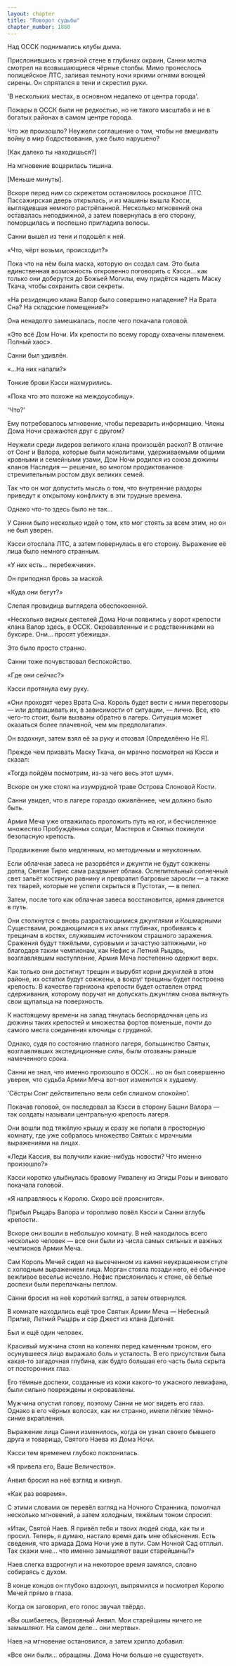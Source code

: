 ```yaml
---
layout: chapter
title: "Поворот судьбы"
chapter_number: 1860
---
```




Над ОССК поднимались клубы дыма.

Прислонившись к грязной стене в глубинах окраин, Санни молча смотрел на возвышающиеся чёрные столбы. Мимо пронеслось полицейское ЛТС, заливая темноту ночи яркими огнями воющей сирены. Он спрятался в тени и скрестил руки.

'В нескольких местах, в основном недалеко от центра города'.

Пожары в ОССК были не редкостью, но не такого масштаба и не в богатых районах в самом центре города.

Что же произошло? Неужели соглашение о том, чтобы не вмешивать войну в мир бодрствования, уже было нарушено?

[Как далеко ты находишься?]

На мгновение воцарилась тишина.

[Меньше минуты].

Вскоре перед ним со скрежетом остановилось роскошное ЛТС. Пассажирская дверь открылась, и из машины вышла Кэсси, выглядевшая немного растрёпанной. Несколько мгновений она оставалась неподвижной, а затем повернулась в его сторону, поморщилась и поспешно пригладила волосы.

Санни вышел из тени и подошёл к ней.

«Что, чёрт возьми, происходит?»

Пока что на нём была маска, которую он создал сам. Это была единственная возможность откровенно поговорить с Кэсси… как только они доберутся до Божьей Могилы, ему придётся надеть Маску Ткача, чтобы сохранить свои секреты.

«На резиденцию клана Валор было совершено нападение? На Врата Сна? На складские помещения?»

Она ненадолго замешкалась, после чего покачала головой.

«Это всё Дом Ночи. Их крепости по всему городу охвачены пламенем. Полный хаос».

Санни был удивлён.

«...На них напали?»

Тонкие брови Кэсси нахмурились.

«Пока что это похоже на междоусобицу».

'Что?'

Ему потребовалось мгновение, чтобы переварить информацию. Члены Дома Ночи сражаются друг с другом?

Неужели среди лидеров великого клана произошёл раскол? В отличие от Сонг и Валора, которые были монолитами, удерживаемыми общими кровными и семейными узами, Дом Ночи родился из союза дюжины кланов Наследия — решение, во многом продиктованное стремительным ростом двух великих семей.

Так что он мог допустить мысль о том, что внутренние раздоры приведут к открытому конфликту в эти трудные времена.

Однако что-то здесь было не так...

У Санни было несколько идей о том, кто мог стоять за всем этим, но он не был уверен.

Кэсси отослала ЛТС, а затем повернулась в его сторону. Выражение её лица было немного странным.

«У них есть... перебежчики».

Он приподнял бровь за маской.

«Куда они бегут?»

Слепая провидица выглядела обеспокоенной.

«Несколько видных деятелей Дома Ночи появились у ворот крепости клана Валор здесь, в ОССК. Окровавленные и с родственниками на буксире. Они... просят убежища».

Это было просто странно.

Санни тоже почувствовал беспокойство.

«Где они сейчас?»

Кэсси протянула ему руку.

«Они проходят через Врата Сна. Король будет вести с ними переговоры — или допрашивать их, в зависимости от ситуации, — лично. Все, кто чего-то стоит, были вызваны обратно в лагерь. Ситуация может оказаться более плачевной, чем мы предполагали».

Он вздохнул, затем взял её за руку и отозвал [Определённо Не Я].

Прежде чем призвать Маску Ткача, он мрачно посмотрел на Кэсси и сказал:

«Тогда пойдём посмотрим, из-за чего весь этот шум».

Вскоре он уже стоял на изумрудной траве Острова Слоновой Кости.

Санни увидел, что в лагере гораздо оживлённее, чем должно было быть.

Армия Меча уже отважилась проложить путь на юг, и бесчисленное множество Пробуждённых солдат, Мастеров и Святых покинули безопасную крепость.

Продвижение было медленным, но методичным и неуклонным.

Если облачная завеса не разорвётся и джунгли не будут сожжены дотла, Святая Тирис сама раздвинет облака. Ослепительный солнечный свет зальёт костяную равнину и превратил багровые заросли — а также тех тварей, которые не успели скрыться в Пустотах, — в пепел.

Затем, после того как облачная завеса восстановится, армия двинется в путь.

Они столкнутся с вновь разрастающимися джунглями и Кошмарными Существами, рождающимися в их алых глубинах, пробиваясь к трещинам в костях, служившим источником страшного заражения. Сражения будут тяжёлыми, суровыми и зачастую затяжными, но благодаря таким чемпионам, как Нефис и Летний Рыцарь, возглавлявшим наступление, Армия Меча постепенно одержит верх.

Как только они достигнут трещин и вырубят корни джунглей в этом районе, их остатки будут сожжены, а вокруг трещины будет построена крепость. В качестве гарнизона крепости будет оставлен отряд сдерживания, которому поручат не допускать джунглям снова вытянуть свои щупальца на поверхность.

К настоящему времени на запад тянулась беспорядочная цепь из дюжины таких крепостей и множества фортов поменьше, почти до самого места соединения ключицы с грудиной.

Однако, судя по состоянию главного лагеря, большинство Святых, возглавлявших экспедиционные силы, были отозваны раньше намеченного срока.

Санни не знал, что именно произошло в ОССК... но он был совершенно уверен, что судьба Армии Меча вот-вот изменится к худшему.

'Сёстры Сонг действительно вели себя слишком спокойно'.

Покачав головой, он последовал за Кэсси в сторону Башни Валора — так солдаты называли центральную крепость лагеря.

Они вошли под тяжёлую крышу и сразу же попали в просторную комнату, где уже собралось множество Святых с мрачными выражениями на лицах.

«Леди Кассия, вы получили какие-нибудь новости? Что именно произошло?»

Кэсси коротко улыбнулась бравому Ривалену из Эгиды Розы и виновато покачала головой.

«Я направляюсь к Королю. Скоро всё прояснится».

Прибыл Рыцарь Валора и торопливо повёл Кэсси и Санни вглубь крепости.

Вскоре они вошли в небольшую комнату. В ней находилось всего несколько человек — все они были из числа самых сильных и важных чемпионов Армии Меча.

Сам Король Мечей сидел на высеченном из камня неукрашенном стуле с холодным выражением лица. Морган стояла позади него, её обычное вежливое веселье исчезло. Нефис прислонилась к стене, её белые доспехи были перепачканы пеплом.

Санни бросил на неё короткий взгляд, а затем отвернулся.

В комнате находились ещё трое Святых Армии Меча — Небесный Прилив, Летний Рыцарь и сэр Джест из клана Дагонет.

Был и ещё один человек.

Красивый мужчина стоял на коленях перед каменным троном, его осунувшееся лицо выражало боль и усталость. В его присутствии была какая-то загадочная глубина, как будто большая его часть была скрыта от посторонних глаз.

Его тёмные доспехи, созданные из кожи какого-то ужасного левиафана, были сильно повреждены и окровавлены.

Мужчина опустил голову, поэтому Санни не мог видеть его глаз. Однако в его чёрных волосах, как ни странно, имели лёгкие тёмно-синие вкрапления.

Выражение лица Санни изменилось, когда он узнал своего бывшего друга и товарища, Святого Наева из Дома Ночи.

Кэсси тем временем глубоко поклонилась.

«Я привела его, Ваше Величество».

Анвил бросил на неё взгляд и кивнул.

«Как раз вовремя».

С этими словами он перевёл взгляд на Ночного Странника, помолчал несколько мгновений, а затем холодным, тяжёлым тоном спросил:

«Итак, Святой Наев. Я привёл тебя и твоих людей сюда, как ты и просил. Теперь, я думаю, настало время дать мне объяснения. Есть сведения, что армада Дома Ночи уже в пути. Сам Ночной Сад отплыл. Так скажи мне... что именно замышляют ваши старейшины?»

Наев слегка вздрогнул и на некоторое время замялся, словно собираясь с духом.

В конце концов он глубоко вздохнул, выпрямился и посмотрел Королю Мечей прямо в глаза.

Когда он заговорил, его голос звучал твёрдо.

«Вы ошибаетесь, Верховный Анвил. Мои старейшины ничего не замышляют. На самом деле... они мертвы».

Наев на мгновение остановился, а затем хрипло добавил:

«Все они были... обращены. Дома Ночи больше не существует».

